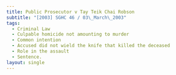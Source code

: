 ```yaml
---
title: Public Prosecutor v Tay Teik Chai Robson
subtitle: "[2003] SGHC 46 / 03\_March\_2003"
tags:
  - Criminal Law
  - Culpable homicide not amounting to murder
  - Common intention
  - Accused did not wield the knife that killed the deceased
  - Role in the assault
  - Sentence.
layout: single
---
```


